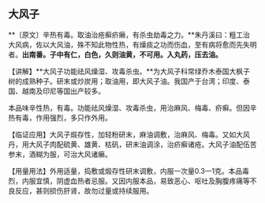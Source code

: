 ## 大风子

**〔原文〕辛热有毒。取油治疮癣疥癞，有杀虫劫毒之力。**朱丹溪曰：粗工治大风病，佐以大风油，殊不知此物性热，有燥痰之功而伤血，至有病将愈而先失明者。**出南番。子中有仁，白色，久则油黄，不可用。入丸药，压去油。**

【讲解】**大风子功能祛风燥湿、攻毒杀虫。**为大风子科常绿乔木泰国大枫子树的成熟种子。研末或炒炭用；取油用，即大风子油。我国产于台湾；印度、泰国、越南及印尼等国出产较多。

本品味辛性热，有毒。功能祛风燥湿、攻毒杀虫，用治麻风、梅毒、疥癣。但因辛热有毒，作用强烈，多只作外用。

【临证应用】大风子煅存性，加轻粉研末，麻油调敷，治麻风、梅毒。又如大风丹，用大风子肉配硫黄、雄黄、枯矾，研末油调涂，治疥癣诸疮。大风子油配伍苦参末，酒糊为服，可治大风诸癞。

【用量用法】外用适量，捣敷或煅存性研末调敷，内服一次量0.3一1克。本品毒烈，内服宜慎，阴虚血热者忌服。又因内服本品，易致恶心、呕吐及胸腹疼痛等不良反应，甚则损伤肝肾，故勿过量或持续服用。
